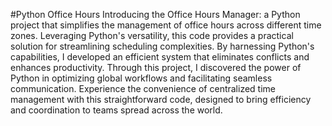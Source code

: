 #Python Office Hours
Introducing the Office Hours Manager: a Python project that simplifies the management of office hours across different time zones. Leveraging Python's versatility, this code provides a practical solution for streamlining scheduling complexities. By harnessing Python's capabilities, I developed an efficient system that eliminates conflicts and enhances productivity. Through this project, I discovered the power of Python in optimizing global workflows and facilitating seamless communication. Experience the convenience of centralized time management with this straightforward code, designed to bring efficiency and coordination to teams spread across the world.
